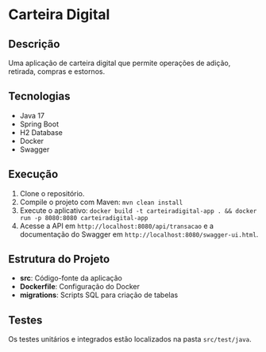 # Carteira Digital

## Descrição
Uma aplicação de carteira digital que permite operações de adição, retirada, compras e estornos.

## Tecnologias
- Java 17
- Spring Boot
- H2 Database
- Docker
- Swagger

## Execução
1. Clone o repositório.
2. Compile o projeto com Maven: `mvn clean install`
3. Execute o aplicativo: `docker build -t carteiradigital-app . && docker run -p 8080:8080 carteiradigital-app`
4. Acesse a API em `http://localhost:8080/api/transacao` e a documentação do Swagger em `http://localhost:8080/swagger-ui.html`.

## Estrutura do Projeto
- **src**: Código-fonte da aplicação
- **Dockerfile**: Configuração do Docker
- **migrations**: Scripts SQL para criação de tabelas

## Testes
Os testes unitários e integrados estão localizados na pasta `src/test/java`.

